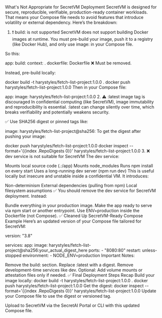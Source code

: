 What's Not Appropriate for SecretVM Deployment
SecretVM is designed for secure, reproducible, verifiable, production-ready container workloads. That means your Compose file needs to avoid features that introduce volatility or external dependency. Here’s the breakdown:

1. ❗ build: is not supported
   SecretVM does not support building Docker images at runtime. You must pre-build your image, push it to a registry (like Docker Hub), and only use image: in your Compose file.

So this:

app:
build:
context: .
dockerfile: Dockerfile
❌ Must be removed.

Instead, pre-build locally:

docker build -t harystyles/fetch-list-project:1.0.0 .
docker push harystyles/fetch-list-project:1.0.0
Then in your Compose file:

app:
image: harystyles/fetch-list-project:1.0.0 2. ⚠️ :latest image tag is discouraged
In confidential computing (like SecretVM), image immutability and reproducibility is essential. :latest can change silently over time, which breaks verifiability and potentially weakens security.

✅ Use SHA256 digest or pinned tags like:

image: harystyles/fetch-list-project@sha256:<digest>
To get the digest after pushing your image:

docker push harystyles/fetch-list-project:1.0.0
docker inspect --format='{{index .RepoDigests 0}}' harystyles/fetch-list-project:1.0.0 3. ❌ dev service is not suitable for SecretVM
The dev service:

Mounts local source code (.:/app)
Mounts node_modules
Runs npm install on every start
Uses a long-running dev server (npm run dev)
This is useful locally but insecure and unstable inside a confidential VM. It introduces:

Non-determinism
External dependencies (pulling from npm)
Local filesystem assumptions
✅ You should remove the dev service for SecretVM deployment. Instead:

Bundle everything in your production image.
Make the app ready to serve via npm start or another entrypoint.
Use ENV=production inside the Dockerfile (not Compose).
✅ Cleaned Up SecretVM-Ready Compose Example
Here’s an updated version of your Compose file tailored for SecretVM:

version: "3.8"

services:
app:
image: harystyles/fetch-list-project@sha256:your_actual_digest_here
ports: - "8080:80"
restart: unless-stopped
environment: - NODE_ENV=production
Important Notes:

Remove the build: section.
Replace :latest with a digest.
Remove development-time services like dev.
Optional: Add volume mounts or attestation files only if needed.
✅ Final Deployment Steps Recap
Build your image locally:
docker build -t harystyles/fetch-list-project:1.0.0 .
docker push harystyles/fetch-list-project:1.0.0
Get the digest:
docker inspect --format='{{index .RepoDigests 0}}' harystyles/fetch-list-project:1.0.0
Update your Compose file to use the digest or versioned tag.

Upload to SecretVM via the SecretAI Portal or CLI with this updated Compose file.
